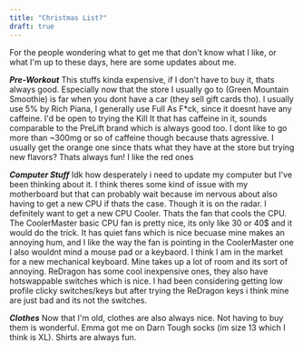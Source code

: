```yaml
---
title: "Christmas List?"
draft: true
---
```

For the people wondering what to get me that don't know what I like, or what I'm up to these days, here are some updates about me.

***Pre-Workout***
This stuffs kinda expensive, if I don't have to buy it, thats always good. Especially now that the store I usually go to (Green Mountain Smoothie) is far when you dont have a car (they sell gift cards tho).
I usually use 5% by Rich Piana, I generally use Full As F*ck, since it doesnt have any caffeine. 
I'd be open to trying the Kill It that has caffeine in it, sounds comparable to the PreLift brand which is always good too. I dont like to go more than ~300mg or so of caffeine though because thats agressive. I usually get the orange one since thats what they have at the store but trying new flavors? Thats always fun! I like the red ones

***Computer Stuff***
Idk how desperately i need to update my computer but I've been thinking about it. I think theres some kind of  issue with my motherboard but that can probably wait because im nervous about also having to get a new CPU if thats the case. Though it is on the radar. 
I definitely want to get a new CPU Cooler. Thats the fan that cools the CPU. The CoolerMaster basic CPU fan is pretty nice, its only like 30 or 40$ and it would do the trick. It has quiet fans which is nice becuase mine makes an annoying hum, and I like the way the fan is pointing in the CoolerMaster one
I also wouldnt mind a mouse pad or a keybaord. I think I am in the market for a new mechanical keyboard. Mine takes up a lot of room and its sort of annoying. ReDragon has some cool inexpensive ones, they also have hotswappable switches which is nice. I had been considering getting low profile clicky switches/keys but after trying the ReDragon keys i think mine are just bad and its not the switches.

***Clothes***
Now that I'm old, clothes are also always nice. Not having to buy them is wonderful. Emma got me on Darn Tough socks (im size 13 which I think is XL). Shirts are always fun.   
